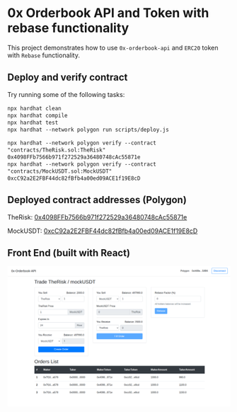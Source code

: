 # 0x Orderbook API and Token with rebase functionality

This project demonstrates how to use `0x-orderbook-api` and `ERC20` token with `Rebase` functionality.

## Deploy and verify contract
Try running some of the following tasks:

```shell
npx hardhat clean
npx hardhat compile
npx hardhat test
npx hardhat --network polygon run scripts/deploy.js
```

```shell
npx hardhat --network polygon verify --contract "contracts/TheRisk.sol:TheRisk" 0x4098FFb7566b971f272529a36480748cAc55871e
npx hardhat --network polygon verify --contract "contracts/MockUSDT.sol:MockUSDT" 0xcC92a2E2FBF44dc82fBfb4a00ed09ACE1f19E8cD
```

## Deployed contract addresses (Polygon)
TheRisk: [0x4098FFb7566b971f272529a36480748cAc55871e](https://polygonscan.com/address/0x4098FFb7566b971f272529a36480748cAc55871e)

MockUSDT: [0xcC92a2E2FBF44dc82fBfb4a00ed09ACE1f19E8cD](https://polygonscan.com/address/0xcC92a2E2FBF44dc82fBfb4a00ed09ACE1f19E8cD)


## Front End (built with React)
![FrontEnd Screenshot](orderbook-api-screenshot.png)